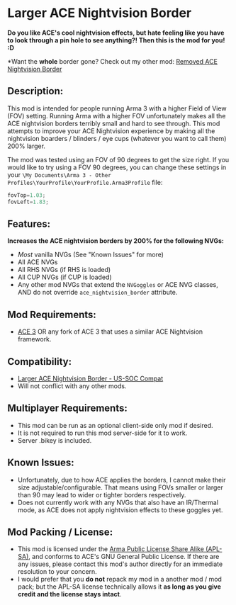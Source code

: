 # Larger ACE Nightvision Border

**Do you like ACE's cool nightvision effects, but hate feeling like you have to look through a pin hole to see anything?! Then this is the mod for you! :D**

*Want the **whole** border gone? Check out my other mod: [Removed ACE Nightvision Border](https://steamcommunity.com/sharedfiles/filedetails/?id=2291593118)

## Description:
This mod is intended for people running Arma 3 with a higher Field of View (FOV) setting. Running Arma with a higher FOV unfortunately makes all the ACE nightvision borders terribly small and hard to see through. This mod attempts to improve your ACE Nightvision experience by making all the nightvision boarders / blinders / eye cups (whatever you want to call them) 200% larger.

The mod was tested using an FOV of 90 degrees to get the size right. If you would like to try using a FOV 90 degrees, you can change these settings in your `\My Documents\Arma 3 - Other Profiles\YourProfile\YourProfile.Arma3Profile` file:
```c
fovTop=1.03;
fovLeft=1.83;
```

## Features:
**Increases the ACE nightvision borders by 200% for the following NVGs:**
- *Most* vanilla NVGs (See "Known Issues" for more)
- All ACE NVGs
- All RHS NVGs (if RHS is loaded)
- All CUP NVGs (if CUP is loaded)
- Any other mod NVGs that extend the `NVGoggles` or ACE NVG classes, AND do not override `ace_nightvision_border` attribute.

## Mod Requirements:
- [ACE 3](https://steamcommunity.com/workshop/filedetails/?id=463939057) OR any fork of ACE 3 that uses a similar ACE Nightvision framework.

## Compatibility:
- [Larger ACE Nightvision Border - US-SOC Compat](https://steamcommunity.com/sharedfiles/filedetails/?id=2550990172)
- Will not conflict with any other mods.

## Multiplayer Requirements:
- This mod can be run as an optional client-side only mod if desired.
- It is not required to run this mod server-side for it to work.
- Server .bikey is included.

## Known Issues:
- Unfortunately, due to how ACE applies the borders, I cannot make their size adjustable/configurable. That means using FOVs smaller or larger than 90 may lead to wider or tighter borders respectively.
- Does not currently work with any NVGs that also have an IR/Thermal mode, as ACE does not apply nightvision effects to these goggles yet.

## Mod Packing / License:
- This mod is licensed under the [Arma Public License Share Alike (APL-SA)](https://www.bohemia.net/community/licenses/arma-public-license-share-alike), and conforms to ACE's GNU General Public License. If there are any issues, please contact this mod's author directly for an immediate resolution to your concern.
- I would prefer that you **do not** repack my mod in a another mod / mod pack; but the APL-SA license technically allows it **as long as you give credit and the license stays intact**.